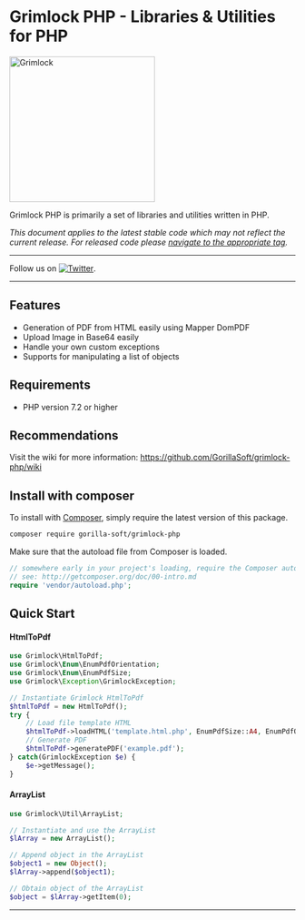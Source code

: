 Grimlock PHP - Libraries & Utilities for PHP
======

<img src="https://i.imgur.com/l0WEzhA.png" width="256" alt="Grimlock">

Grimlock PHP is primarily a set of libraries and utilities written in PHP.

*This document applies to the latest stable code which may not reflect the current 
release. For released code please
[navigate to the appropriate tag](https://github.com/GorillaSoft/grimlock-php/tags).*

----

Follow us on [![Twitter](http://twitter-badges.s3.amazonaws.com/twitter-a.png)](http://www.twitter.com/gorilla_soft).

---



## Features

 * Generation of PDF from HTML easily using Mapper DomPDF
 * Upload Image in Base64 easily
 * Handle your own custom exceptions
 * Supports for manipulating a list of objects

 
## Requirements

 * PHP version 7.2 or higher

## Recommendations

Visit the wiki for more information:
https://github.com/GorillaSoft/grimlock-php/wiki

## Install with composer

To install with [Composer](https://getcomposer.org/), simply require the
latest version of this package.

```bash
composer require gorilla-soft/grimlock-php
```

Make sure that the autoload file from Composer is loaded.

```php
// somewhere early in your project's loading, require the Composer autoloader
// see: http://getcomposer.org/doc/00-intro.md
require 'vendor/autoload.php';

```

## Quick Start

#### HtmlToPdf

```php
use Grimlock\HtmlToPdf;
use Grimlock\Enum\EnumPdfOrientation;
use Grimlock\Enum\EnumPdfSize;
use Grimlock\Exception\GrimlockException;

// Instantiate Grimlock HtmlToPdf
$htmlToPdf = new HtmlToPdf();
try {
    // Load file template HTML
    $htmlToPdf->loadHTML('template.html.php', EnumPdfSize::A4, EnumPdfOrientation::HORIZONTAL);
    // Generate PDF
    $htmlToPdf->generatePDF('example.pdf');
} catch(GrimlockException $e) {
    $e->getMessage();
}
```

#### ArrayList

```php
use Grimlock\Util\ArrayList;

// Instantiate and use the ArrayList
$lArray = new ArrayList();

// Append object in the ArrayList
$object1 = new Object();
$lArray->append($object1);

// Obtain object of the ArrayList
$object = $lArray->getItem(0);

```

---
